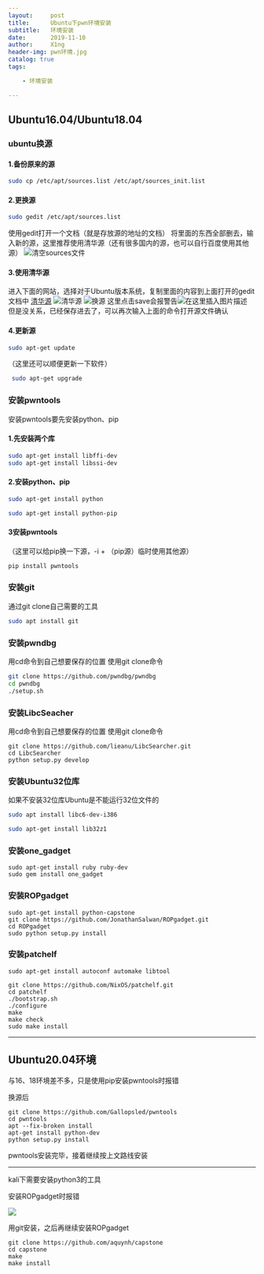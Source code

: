 ```yaml
---
layout:     post
title:      Ubuntu下pwn环境安装
subtitle:   环境安装
date:       2019-11-10
author:     X1ng
header-img: pwn环境.jpg
catalog: true
tags:

    - 环境安装

---
```


## Ubuntu16.04/Ubuntu18.04

### ubuntu换源

####  1.备份原来的源

```bash
sudo cp /etc/apt/sources.list /etc/apt/sources_init.list
```
####  2.更换源

```bash
sudo gedit /etc/apt/sources.list
```
使用gedit打开一个文档（就是存放源的地址的文档）
将里面的东西全部删去，输入新的源，这里推荐使用清华源（还有很多国内的源，也可以自行百度使用其他源）
![清空sources文件](https://img-blog.csdnimg.cn/20191110202055509.png?x-oss-process=image/watermark,type_ZmFuZ3poZW5naGVpdGk,shadow_10,text_aHR0cHM6Ly9ibG9nLmNzZG4ubmV0L3dqeF8xMTAyMTE=,size_16,color_FFFFFF,t_70)

#### 3.使用清华源

进入下面的网站，选择对于Ubuntu版本系统，复制里面的内容到上面打开的gedit文档中
[清华源](https://mirrors.tuna.tsinghua.edu.cn/help/ubuntu/?spm=a2c4e.10696291.0.0.502319a4Niy7Ii)
![清华源](https://img-blog.csdnimg.cn/20191110202421265.png?x-oss-process=image/watermark,type_ZmFuZ3poZW5naGVpdGk,shadow_10,text_aHR0cHM6Ly9ibG9nLmNzZG4ubmV0L3dqeF8xMTAyMTE=,size_16,color_FFFFFF,t_70)
![换源](https://img-blog.csdnimg.cn/20191110202517812.png?x-oss-process=image/watermark,type_ZmFuZ3poZW5naGVpdGk,shadow_10,text_aHR0cHM6Ly9ibG9nLmNzZG4ubmV0L3dqeF8xMTAyMTE=,size_16,color_FFFFFF,t_70)
这里点击save会报警告![在这里插入图片描述](https://img-blog.csdnimg.cn/20191110203155884.png)
但是没关系，已经保存进去了，可以再次输入上面的命令打开源文件确认

#### 4.更新源

```bash
sudo apt-get update
```
（这里还可以顺便更新一下软件）

```bash
 sudo apt-get upgrade
```

### 安装pwntools
安装pwntools要先安装python、pip

#### 1.先安装两个库

```bash
sudo apt-get install libffi-dev
sudo apt-get install libssi-dev

```

#### 2.安装python、pip

```bash
sudo apt-get install python
```

```bash
sudo apt-get install python-pip
```
#### 3安装pwntools

（这里可以给pip换一下源，-i + （pip源）临时使用其他源）

```bash
pip install pwntools 
```

### 安装git
通过git clone自己需要的工具
```bash
sudo apt install git
```

### 安装pwndbg
用cd命令到自己想要保存的位置 使用git clone命令

```bash
git clone https://github.com/pwndbg/pwndbg
cd pwndbg
./setup.sh
```

### 安装LibcSeacher

用cd命令到自己想要保存的位置 使用git clone命令

```shell
git clone https://github.com/lieanu/LibcSearcher.git
cd LibcSearcher
python setup.py develop
```

### 安装Ubuntu32位库

如果不安装32位库Ubuntu是不能运行32位文件的

```bash
sudo apt install libc6-dev-i386
```

```bash
sudo apt-get install lib32z1
```

### 安装one_gadget

```shell
sudo apt-get install ruby ruby-dev
sudo gem install one_gadget
```

### 安装ROPgadget

```shell
sudo apt-get install python-capstone
git clone https://github.com/JonathanSalwan/ROPgadget.git
cd ROPgadget
sudo python setup.py install
```

### 安装patchelf

```shell
sudo apt-get install autoconf automake libtool

git clone https://github.com/NixOS/patchelf.git
cd patchelf
./bootstrap.sh
./configure
make
make check
sudo make install
```



***

## Ubuntu20.04环境

与16、18环境差不多，只是使用pip安装pwntools时报错

换源后

```shell
git clone https://github.com/Gallopsled/pwntools
cd pwntools
apt --fix-broken install
apt-get install python-dev
python setup.py install
```

pwntools安装完毕，接着继续按上文路线安装

---

kali下需要安装python3的工具

安装ROPgadget时报错

![](https://tva1.sinaimg.cn/large/0081Kckwly1gkb19kaarej30x004ot97.jpg)

用git安装，之后再继续安装ROPgadget

```shell
git clone https://github.com/aquynh/capstone
cd capstone
make
make install
```





